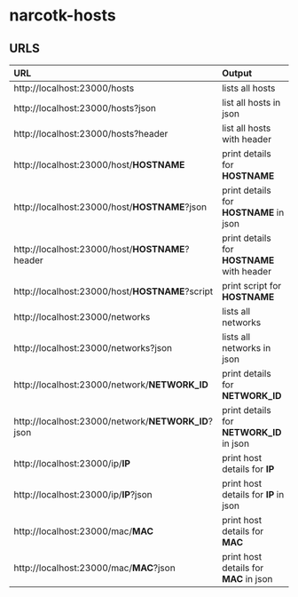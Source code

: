 # narcotk-hosts


## URLS

| URL | Output |
|:--|:--|
| http://localhost:23000/hosts | lists all hosts |
| http://localhost:23000/hosts?json | list all hosts in json |
| http://localhost:23000/hosts?header | list all hosts with header |
| http://localhost:23000/host/**HOSTNAME** | print details for **HOSTNAME** |
| http://localhost:23000/host/**HOSTNAME**?json | print details for **HOSTNAME** in json |
| http://localhost:23000/host/**HOSTNAME**?header | print details for **HOSTNAME** with header |
| http://localhost:23000/host/**HOSTNAME**?script | print script for **HOSTNAME** |
| http://localhost:23000/networks | lists all networks |
| http://localhost:23000/networks?json | lists all networks in json |
| http://localhost:23000/network/**NETWORK_ID** | print details for **NETWORK_ID** |
| http://localhost:23000/network/**NETWORK_ID**?json | print details for **NETWORK_ID** in json |
| http://localhost:23000/ip/**IP** | print host details for **IP** |
| http://localhost:23000/ip/**IP**?json | print host details for **IP** in json |
| http://localhost:23000/mac/**MAC** | print host details for **MAC** |
| http://localhost:23000/mac/**MAC**?json | print host details for **MAC** in json |
